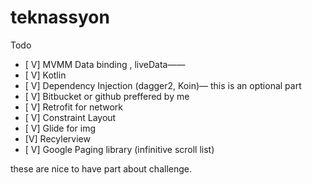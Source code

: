 # teknassyon

Todo


- [ V] MVMM Data binding , liveData—— 
- [ V] Kotlin 
- [ V] Dependency Injection (dagger2, Koin)— this is an optional part
- [ V] Bitbucket or github preffered by me 
- [ V] Retrofit for network 
- [ V] Constraint Layout 
- [ V] Glide for img
- [V] Recylerview 
- [ V] Google Paging library (infinitive scroll list) 

these are nice to have part about challenge.

